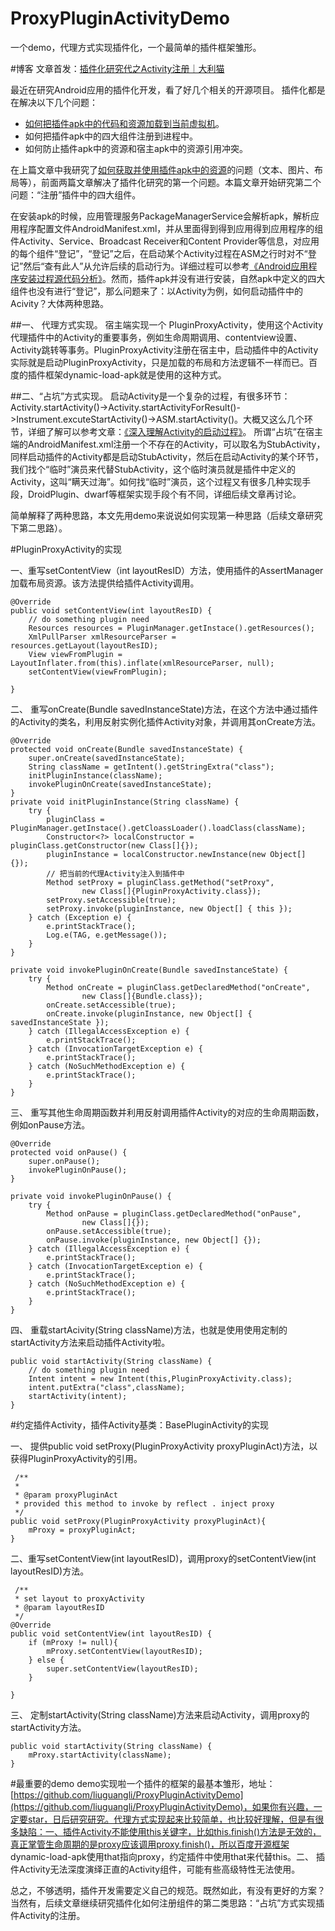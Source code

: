 # ProxyPluginActivityDemo
一个demo，代理方式实现插件化，一个最简单的插件框架雏形。

#博客
文章首发：[插件化研究代之Activity注册｜大利猫](http://www.liuguangli.win/?p=387)

最近在研究Android应用的插件化开发，看了好几个相关的开源项目。  插件化都是在解决以下几个问题：
* [如何把插件apk中的代码和资源加载到当前虚拟机](http://www.liuguangli.win/?p=366)。
* 如何把插件apk中的四大组件注册到进程中。
* 如何防止插件apk中的资源和宿主apk中的资源引用冲突。

在上篇文章中我研究了[如何获取并使用插件apk中的资源](http://www.liuguangli.win/?p=370)的问题（文本、图片、布局等），前面两篇文章解决了插件化研究的第一个问题。本篇文章开始研究第二个问题：“注册”插件中的四大组件。
<br>

在安装apk的时候，应用管理服务PackageManagerService会解析apk，解析应用程序配置文件AndroidManifest.xml，并从里面得到得到应用得到应用程序的组件Activity、Service、Broadcast Receiver和Content Provider等信息，对应用的每个组件“登记”，“登记”之后，在启动某个Activity过程在ASM之行时对不“登记”然后“查有此人”从允许后续的启动行为。详细过程可以参考[《Android应用程序安装过程源代码分析》](http://blog.csdn.net/luoshengyang/article/details/6689748)。然而，插件apk并没有进行安装，自然apk中定义的四大组件也没有进行“登记”，那么问题来了：以Activity为例，如何启动插件中的Acivity？大体两种思路。

##一、 代理方式实现。
宿主端实现一个 PluginProxyActivity，使用这个Activity代理插件中的Activity的重要事务，例如生命周期调用、contentview设置、Activity跳转等事务。PluginProxyActivity注册在宿主中，启动插件中的Activity实际就是启动PluginProxyActivity，只是加载的布局和方法逻辑不一样而已。百度的插件框架dynamic-load-apk就是使用的这种方式。

##二、“占坑”方式实现。
启动Activity是一个复杂的过程，有很多环节：Activity.startActivity()->Activity.startActivityForResult()->Instrument.excuteStartActivity()->ASM.startActivity()。大概又这么几个环节，详细了解可以参考文章：[《深入理解Activity的启动过程》](http://www.cloudchou.com/android/post-788.html)。 所谓“占坑”在宿主端的AndroidManifest.xml注册一个不存在的Activity，可以取名为StubActivity，同样启动插件的Activity都是启动StubActivity，然后在启动Activity的某个环节，我们找个“临时”演员来代替StubActivity，这个临时演员就是插件中定义的Activity，这叫“瞒天过海”。如何找“临时”演员，这个过程又有很多几种实现手段，DroidPlugin、dwarf等框架实现手段个有不同，详细后续文章再讨论。<br>

简单解释了两种思路，本文先用demo来说说如何实现第一种思路（后续文章研究下第二思路）。

#PluginProxyActivity的实现

一、重写setContentView（int layoutResID）方法，使用插件的AssertManager加载布局资源。该方法提供给插件Activity调用。

    @Override
    public void setContentView(int layoutResID) {
        // do something plugin need
        Resources resources = PluginManager.getInstace().getResources();
        XmlPullParser xmlResourceParser = resources.getLayout(layoutResID);
        View viewFromPlugin = LayoutInflater.from(this).inflate(xmlResourceParser, null);
        setContentView(viewFromPlugin);

    }
二、 重写onCreate(Bundle savedInstanceState)方法，在这个方法中通过插件的Activity的类名，利用反射实例化插件Activity对象，并调用其onCreate方法。

    @Override
    protected void onCreate(Bundle savedInstanceState) {
        super.onCreate(savedInstanceState);
        String className = getIntent().getStringExtra("class");
        initPluginInstance(className);
        invokePluginOnCreate(savedInstanceState);
    }
    private void initPluginInstance(String className) {
        try {
            pluginClass = PluginManager.getInstace().getCloassLoader().loadClass(className);
            Constructor<?> localConstructor = pluginClass.getConstructor(new Class[]{});
            pluginInstance = localConstructor.newInstance(new Object[] {});
            // 把当前的代理Activity注入到插件中
            Method setProxy = pluginClass.getMethod("setProxy",
                    new Class[]{PluginProxyActivity.class});
            setProxy.setAccessible(true);
            setProxy.invoke(pluginInstance, new Object[] { this });
        } catch (Exception e) {
            e.printStackTrace();
            Log.e(TAG, e.getMessage());
        }
    }

    private void invokePluginOnCreate(Bundle savedInstanceState) {
        try {
            Method onCreate = pluginClass.getDeclaredMethod("onCreate",
                    new Class[]{Bundle.class});
            onCreate.setAccessible(true);
            onCreate.invoke(pluginInstance, new Object[] { savedInstanceState });
        } catch (IllegalAccessException e) {
            e.printStackTrace();
        } catch (InvocationTargetException e) {
            e.printStackTrace();
        } catch (NoSuchMethodException e) {
            e.printStackTrace();
        }
    }
三、 重写其他生命周期函数并利用反射调用插件Activity的对应的生命周期函数，例如onPause方法。

    @Override
    protected void onPause() {
        super.onPause();
        invokePluginOnPause();
    }

    private void invokePluginOnPause() {
        try {
            Method onPause = pluginClass.getDeclaredMethod("onPause",
                    new Class[]{});
            onPause.setAccessible(true);
            onPause.invoke(pluginInstance, new Object[] {});
        } catch (IllegalAccessException e) {
            e.printStackTrace();
        } catch (InvocationTargetException e) {
            e.printStackTrace();
        } catch (NoSuchMethodException e) {
            e.printStackTrace();
        }
    }
四、 重载startAcivity(String className)方法，也就是使用使用定制的startActivity方法来启动插件Activity啦。

    public void startActivity(String className) {
        // do something plugin need
        Intent intent = new Intent(this,PluginProxyActivity.class);
        intent.putExtra("class",className);
        startActivity(intent);
    }

#约定插件Activity，插件Activity基类：BasePluginActivity的实现


一、 提供public void setProxy(PluginProxyActivity proxyPluginAct)方法，以获得PluginProxyActivity的引用。

     /**
     *
     * @param proxyPluginAct
     * provided this method to invoke by reflect . inject proxy
     */
    public void setProxy(PluginProxyActivity proxyPluginAct){
        mProxy = proxyPluginAct;
    }

二、重写setContentView(int layoutResID)，调用proxy的setContentView(int layoutResID)方法。

     /**
     * set layout to proxyActivity
     * @param layoutResID
     */
    @Override
    public void setContentView(int layoutResID) {
        if (mProxy != null){
            mProxy.setContentView(layoutResID);
        } else {
            super.setContentView(layoutResID);
        }

    }
三、 定制startActivity(String className)方法来启动Activity，调用proxy的startActivity方法。

    public void startActivity(String className) {
        mProxy.startActivity(className);
    }
#最重要的demo
demo实现啦一个插件的框架的最基本雏形，地址：
[https://github.com/liuguangli/ProxyPluginActivityDemo](https://github.com/liuguangli/ProxyPluginActivityDemo)，如果你有兴趣，一定要star，日后研究研究。代理方式实现起来比较简单，也比较好理解，但是有很多缺陷：一、插件Activity不能使用this关键字，比如this.finish()方法是无效的，真正掌管生命周期的是proxy应该调用proxy.finish()，所以百度开源框架 dynamic-load-apk使用that指向proxy，约定插件中使用that来代替this。二、 插件Activity无法深度演绎正直的Activity组件，可能有些高级特性无法使用。

总之，不够透明，插件开发需要定义自己的规范。既然如此，有没有更好的方案？当然有，后续文章继续研究插件化如何注册组件的第二类思路：“占坑”方式实现插件Activity的注册。
